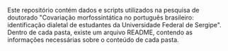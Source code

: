 Este repositório contém dados e scripts utilizados na pesquisa de doutorado "Covariação morfossintática no português brasileiro: identificação dialetal de estudantes da Universidade Federal de Sergipe". Dentro de cada pasta, existe um arquivo README, contendo as informações necessárias sobre o conteúdo de cada pasta. 
